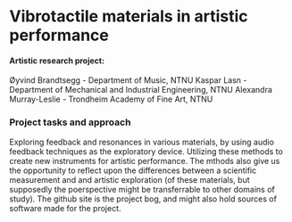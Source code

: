 # Vibrotactile materials in artistic performance


#### Artistic research project:
Øyvind Brandtsegg - Department of Music, NTNU
Kaspar Lasn - Department of Mechanical and Industrial Engineering, NTNU
Alexandra Murray-Leslie - Trondheim Academy of Fine Art, NTNU


### Project tasks and approach
Exploring feedback and resonances in various materials, by using audio feedback techniques as the exploratory device. Utilizing these methods to create new instruments for artistic performance. The mthods also give us the opportunity to reflect upon the differences between a scientific measurement and and artistic exploration (of these materials, but supposedly the poerspective might be transferrable to other domains of study).
The github site is the project bog, and might also hold sources of software made for the project.
</p>
